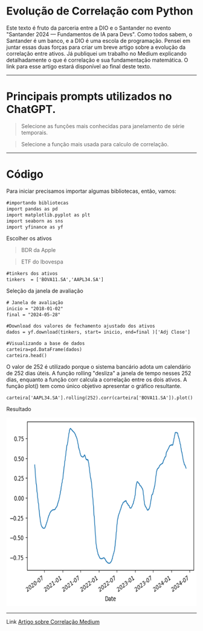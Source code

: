 # Evolução de Correlação com Python

Este texto é fruto da parceria entre a DIO e o Santander no evento "Santander 2024 — Fundamentos de IA para Devs". Como todos sabem, o Santander é um banco, e a DIO é uma escola de programação. Pensei em juntar essas duas forças para criar um breve artigo sobre a evolução da correlação entre ativos. Já publiquei um trabalho no Medium explicando detalhadamente o que é correlação e sua fundamentação matemática. O link para esse artigo estará disponível ao final deste texto.

---

# Principais prompts utilizados no ChatGPT. 

> Selecione as funções mais conhecidas para janelamento de série temporais.

> Selecione a função mais usada para calculo de correlação.

---


# Código 

Para iniciar precisamos importar algumas bibliotecas, então, vamos:

```
#importando bibliotecas
import pandas as pd
import matplotlib.pyplot as plt
import seaborn as sns
import yfinance as yf
```

Escolher os ativos
> BDR da Apple

> ETF do Ibovespa
```
#tinkers dos ativos
tinkers  = ['BOVA11.SA','AAPL34.SA']
```

Seleção da janela de avaliação

```
# Janela de avaliação
inicio = "2018-01-02"
final = "2024-05-28"
```

```
#Download dos valores de fechamento ajustado dos ativos
dados = yf.download(tinkers, start= inicio, end=final )['Adj Close']
```

```
#Visualizando a base de dados
carteira=pd.DataFrame(dados)
carteira.head()
```

O valor de 252 é utilizado porque o sistema bancário adota um calendário de 252 dias úteis. A função rolling "desliza" a janela de tempo nesses 252 dias, enquanto a função corr calcula a correlação entre os dois ativos. A função plot() tem como único objetivo apresentar o gráfico resultante.



```
carteira['AAPL34.SA'].rolling(252).corr(carteira['BOVA11.SA']).plot()
```

Resultado


<div align="center">
<img src="https://github.com/andersoncsalles/Evolucao-correlacao/blob/main/imagens/download.png" width="700" height="500">
</div>

---


Link [Artigo sobre Correlação Medium](https://medium.com/@AndersonECSalles/correla%C3%A7%C3%A3o-em-renda-v%C3%A1riavel-09e8bfe063f1)
